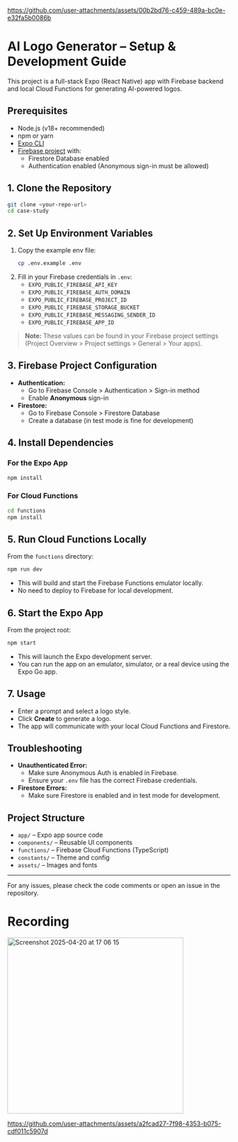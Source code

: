 
https://github.com/user-attachments/assets/00b2bd76-c459-489a-bc0e-e32fa5b0086b
# AI Logo Generator – Setup & Development Guide

This project is a full-stack Expo (React Native) app with Firebase backend and local Cloud Functions for generating AI-powered logos.

## Prerequisites

- Node.js (v18+ recommended)
- npm or yarn
- [Expo CLI](https://docs.expo.dev/get-started/installation/)
- [Firebase project](https://console.firebase.google.com/) with:
  - Firestore Database enabled
  - Authentication enabled (Anonymous sign-in must be allowed)

## 1. Clone the Repository

```sh
git clone <your-repo-url>
cd case-study
```

## 2. Set Up Environment Variables

1. Copy the example env file:
   ```sh
   cp .env.example .env
   ```
2. Fill in your Firebase credentials in `.env`:
   - `EXPO_PUBLIC_FIREBASE_API_KEY`
   - `EXPO_PUBLIC_FIREBASE_AUTH_DOMAIN`
   - `EXPO_PUBLIC_FIREBASE_PROJECT_ID`
   - `EXPO_PUBLIC_FIREBASE_STORAGE_BUCKET`
   - `EXPO_PUBLIC_FIREBASE_MESSAGING_SENDER_ID`
   - `EXPO_PUBLIC_FIREBASE_APP_ID`

> **Note:** These values can be found in your Firebase project settings (Project Overview > Project settings > General > Your apps).

## 3. Firebase Project Configuration

- **Authentication:**
  - Go to Firebase Console > Authentication > Sign-in method
  - Enable **Anonymous** sign-in
- **Firestore:**
  - Go to Firebase Console > Firestore Database
  - Create a database (in test mode is fine for development)

## 4. Install Dependencies

### For the Expo App

```sh
npm install
```

### For Cloud Functions

```sh
cd functions
npm install
```

## 5. Run Cloud Functions Locally

From the `functions` directory:

```sh
npm run dev
```

- This will build and start the Firebase Functions emulator locally.
- No need to deploy to Firebase for local development.

## 6. Start the Expo App

From the project root:

```sh
npm start
```

- This will launch the Expo development server.
- You can run the app on an emulator, simulator, or a real device using the Expo Go app.

## 7. Usage

- Enter a prompt and select a logo style.
- Click **Create** to generate a logo.
- The app will communicate with your local Cloud Functions and Firestore.

## Troubleshooting

- **Unauthenticated Error:**
  - Make sure Anonymous Auth is enabled in Firebase.
  - Ensure your `.env` file has the correct Firebase credentials.
- **Firestore Errors:**
  - Make sure Firestore is enabled and in test mode for development.

## Project Structure

- `app/` – Expo app source code
- `components/` – Reusable UI components
- `functions/` – Firebase Cloud Functions (TypeScript)
- `constants/` – Theme and config
- `assets/` – Images and fonts

---

For any issues, please check the code comments or open an issue in the repository.


# Recording
<img width="397" alt="Screenshot 2025-04-20 at 17 06 15" src="https://github.com/user-attachments/assets/c5391580-5f73-43ee-ba6d-94c28b8d868d" />


https://github.com/user-attachments/assets/a2fcad27-7f98-4353-b075-cdf011c5907d


